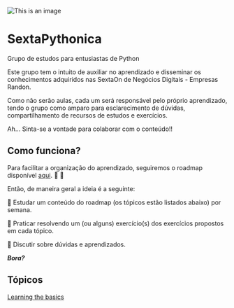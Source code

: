 ![This is an image](https://cafeinacodificada.com.br/wp-content/uploads/2018/04/Post1_pt21.png)

# SextaPythonica
Grupo de estudos para entusiastas de Python

Este grupo tem o intuito de auxiliar no aprendizado e disseminar os conhecimentos adquiridos nas SextaOn de Negócios Digitais - Empresas Randon.

Como não serão aulas, cada um será responsável pelo próprio aprendizado, tendo o grupo como amparo para esclarecimento de dúvidas, compartilhamento de recursos de estudos e exercícios. 

Ah... Sinta-se a vontade para colaborar com o conteúdo!!

## Como funciona?

Para facilitar a organização do aprendizado, seguiremos o roadmap disponível [aqui](https://roadmap.sh/python). :exploding_head: :exploding_head:

Então, de maneira geral a ideia é a seguinte: 

:brain: Estudar um conteúdo do roadmap (os tópicos estão listados abaixo) por semana.

:muscle: Praticar resolvendo um (ou alguns) exercício(s) dos exercícios propostos em cada tópico.

:speech_balloon: Discutir sobre dúvidas e aprendizados. 

***Bora?***

## Tópicos

[Learning the basics](https://github.com/jainemarindasilva/SextaPythonica/tree/main/learning_the_basics)


